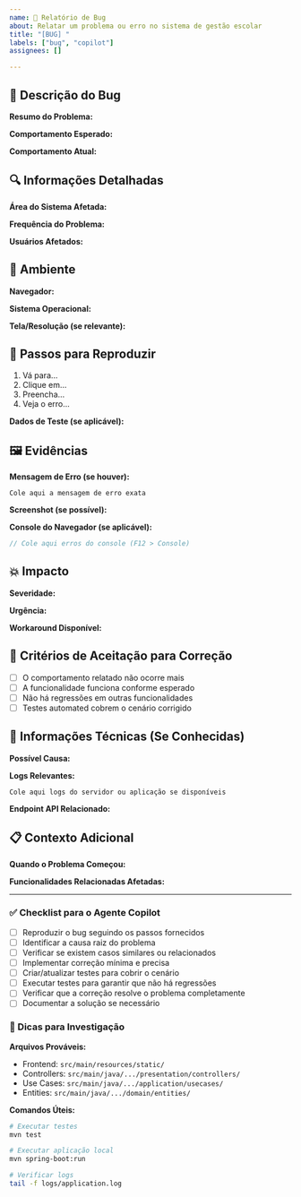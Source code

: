 ```yaml
---
name: 🐛 Relatório de Bug
about: Relatar um problema ou erro no sistema de gestão escolar
title: "[BUG] "
labels: ["bug", "copilot"]
assignees: []

---
```


## 🐛 Descrição do Bug

**Resumo do Problema:**
<!-- Descreva brevemente o que não está funcionando -->

**Comportamento Esperado:**
<!-- O que deveria acontecer -->

**Comportamento Atual:**
<!-- O que está acontecendo atualmente -->

## 🔍 Informações Detalhadas

**Área do Sistema Afetada:**
<!-- Selecione: Login, Listagem de Atividades, Inscrições, Filtros, Admin, etc. -->

**Frequência do Problema:**
<!-- Sempre, Às vezes, Raramente -->

**Usuários Afetados:**
<!-- Professores, Estudantes, Administradores, Todos -->

## 📱 Ambiente

**Navegador:**
<!-- Chrome, Firefox, Safari, Edge, etc. -->

**Sistema Operacional:**
<!-- Windows, macOS, Linux, Mobile -->

**Tela/Resolução (se relevante):**
<!-- Desktop, Tablet, Mobile -->

## 🔄 Passos para Reproduzir

1. Vá para...
2. Clique em...
3. Preencha...
4. Veja o erro...

**Dados de Teste (se aplicável):**
<!-- Informações específicas usadas para reproduzir o erro -->

## 🖼️ Evidências

**Mensagem de Erro (se houver):**
```
Cole aqui a mensagem de erro exata
```

**Screenshot (se possível):**
<!-- Anexe ou descreva o que aparece na tela -->

**Console do Navegador (se aplicável):**
```javascript
// Cole aqui erros do console (F12 > Console)
```

## 💥 Impacto

**Severidade:**
<!-- Crítico (sistema não funciona), Alto (funcionalidade importante quebrada), Médio (inconveniente), Baixo (cosmético) -->

**Urgência:**
<!-- Imediato (bloqueador), Alto (próximos dias), Normal (próxima versão) -->

**Workaround Disponível:**
<!-- Existe alguma forma de contornar o problema? -->

## 📝 Critérios de Aceitação para Correção

- [ ] O comportamento relatado não ocorre mais
- [ ] A funcionalidade funciona conforme esperado
- [ ] Não há regressões em outras funcionalidades
- [ ] Testes automated cobrem o cenário corrigido

## 🔧 Informações Técnicas (Se Conhecidas)

**Possível Causa:**
<!-- Se você tem ideia do que pode estar causando -->

**Logs Relevantes:**
```
Cole aqui logs do servidor ou aplicação se disponíveis
```

**Endpoint API Relacionado:**
<!-- Se o bug está relacionado a uma API específica -->

## 📋 Contexto Adicional

**Quando o Problema Começou:**
<!-- Sempre existiu, começou recentemente, após alguma mudança -->

**Funcionalidades Relacionadas Afetadas:**
<!-- Outras partes do sistema que podem estar impactadas -->

---

### ✅ Checklist para o Agente Copilot

- [ ] Reproduzir o bug seguindo os passos fornecidos
- [ ] Identificar a causa raiz do problema
- [ ] Verificar se existem casos similares ou relacionados
- [ ] Implementar correção mínima e precisa
- [ ] Criar/atualizar testes para cobrir o cenário
- [ ] Executar testes para garantir que não há regressões
- [ ] Verificar que a correção resolve o problema completamente
- [ ] Documentar a solução se necessário

### 🎯 Dicas para Investigação

**Arquivos Prováveis:**
- Frontend: `src/main/resources/static/`
- Controllers: `src/main/java/.../presentation/controllers/`
- Use Cases: `src/main/java/.../application/usecases/`
- Entities: `src/main/java/.../domain/entities/`

**Comandos Úteis:**
```bash
# Executar testes
mvn test

# Executar aplicação local
mvn spring-boot:run

# Verificar logs
tail -f logs/application.log
```